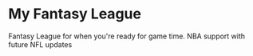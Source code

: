 # My Fantasy League
 Fantasy League for when you're ready for game time. NBA support with future NFL updates

